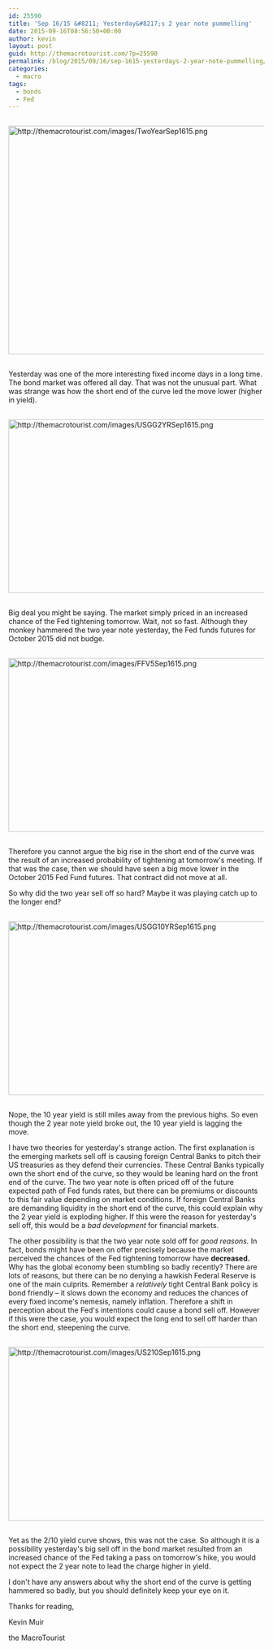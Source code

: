 ```yaml
---
id: 25590
title: 'Sep 16/15 &#8211; Yesterday&#8217;s 2 year note pummelling'
date: 2015-09-16T08:56:50+00:00
author: kevin
layout: post
guid: http://themacrotourist.com/?p=25590
permalink: /blog/2015/09/16/sep-1615-yesterdays-2-year-note-pummelling/
categories:
  - macro
tags:
  - bonds
  - Fed
---
```


  <img src="http://themacrotourist.com/images/TwoYearSep1615.png" alt="http://themacrotourist.com/images/TwoYearSep1615.png" style="margin:30px auto;display:block;" width="600" height="450">

Yesterday was one of the more interesting fixed income days in a long time. The bond market was offered all day. That was not the unusual part. What was strange was how the short end of the curve led the move lower (higher in yield).


  <img src="http://themacrotourist.com/images/USGG2YRSep1615.png" alt="http://themacrotourist.com/images/USGG2YRSep1615.png" style="margin:30px auto;display:block;" width="600" height="342">

Big deal you might be saying. The market simply priced in an increased chance of the Fed tightening tomorrow. Wait, not so fast. Although they monkey hammered the two year note yesterday, the Fed funds futures for October 2015 did not budge.


  <img src="http://themacrotourist.com/images/FFV5Sep1615.png" alt="http://themacrotourist.com/images/FFV5Sep1615.png" style="margin:30px auto;display:block;" width="600" height="342">

Therefore you cannot argue the big rise in the short end of the curve was the result of an increased probability of tightening at tomorrow's meeting. If that was the case, then we should have seen a big move lower in the October 2015 Fed Fund futures. That contract did not move at all.

So why did the two year sell off so hard? Maybe it was playing catch up to the longer end?


  <img src="http://themacrotourist.com/images/USGG10YRSep1615.png" alt="http://themacrotourist.com/images/USGG10YRSep1615.png" style="margin:30px auto;display:block;" width="600" height="342">

Nope, the 10 year yield is still miles away from the previous highs. So even though the 2 year note yield broke out, the 10 year yield is lagging the move.

I have two theories for yesterday's strange action. The first explanation is the emerging markets sell off is causing foreign Central Banks to pitch their US treasuries as they defend their currencies. These Central Banks typically own the short end of the curve, so they would be leaning hard on the front end of the curve. The two year note is often priced off of the future expected path of Fed funds rates, but there can be premiums or discounts to this fair value depending on market conditions. If foreign Central Banks are demanding liquidity in the short end of the curve, this could explain why the 2 year yield is exploding higher. If this were the reason for yesterday's sell off, this would be a _bad development_ for financial markets.

The other possibility is that the two year note sold off for _good reasons._ In fact, bonds might have been on offer precisely because the market perceived the chances of the Fed tightening tomorrow have **decreased.** Why has the global economy been stumbling so badly recently? There are lots of reasons, but there can be no denying a hawkish Federal Reserve is one of the main culprits. Remember a _relatively_ tight Central Bank policy is bond friendly &#8211; it slows down the economy and reduces the chances of every fixed income's nemesis, namely inflation. Therefore a shift in perception about the Fed's intentions could cause a bond sell off. However if this were the case, you would expect the long end to sell off harder than the short end, steepening the curve.


  <img src="http://themacrotourist.com/images/US210Sep1615.png" alt="http://themacrotourist.com/images/US210Sep1615.png" style="margin:30px auto;display:block;" width="600" height="342">

Yet as the 2/10 yield curve shows, this was not the case. So although it is a possibility yesterday's big sell off in the bond market resulted from an increased chance of the Fed taking a pass on tomorrow's hike, you would not expect the 2 year note to lead the charge higher in yield.

I don't have any answers about why the short end of the curve is getting hammered so badly, but you should definitely keep your eye on it.

Thanks for reading,
  
Kevin Muir
  
the MacroTourist